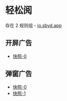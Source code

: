 # 轻松阅

存在 2 规则组 - [io.sbyd.app](/src/apps/io.sbyd.app.ts)

## 开屏广告

- [快照-0](https://i.gkd.li/import/13261949)

## 弹窗广告

- [快照-0](https://i.gkd.li/import/13274336)
- [快照-1](https://i.gkd.li/import/13302326)
